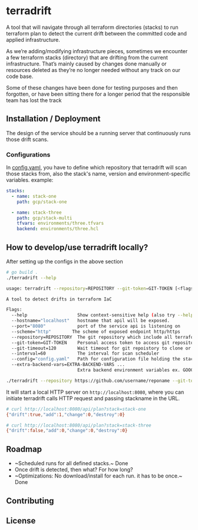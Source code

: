 # terradrift
A tool that will navigate through all terraform directories (stacks) to run terraform plan to detect the current drift between the committed code and applied infrastructure.

As we’re adding/modifying infrastructure pieces, sometimes we encounter a few terraform stacks (directory) that are drifting from the current infrastructure. That’s mainly caused by changes done manually or resources deleted as they’re no longer needed without any track on our code base. 

Some of these changes have been done for testing purposes and then forgotten, or have been sitting there for a longer period that the responsible team has lost the track

## Installation / Deployment
The design of the service should be a running server that continuously runs those drift scans.
### Configurations
In [config.yaml](config.yaml), you have to define which repository that terradrift will scan those stacks from, also the stack's name, version and environment-specific variables.
example:
```yaml
stacks:
  - name: stack-one
    path: gcp/stack-one

  - name: stack-three
    path: gcp/stack-multi
    tfvars: environments/three.tfvars
    backend: environments/three.hcl
```

## How to develop/use terradrift locally?
After setting up the configs in the above section
```bash
# go build .
./terradrift --help

usage: terradrift --repository=REPOSITORY --git-token=GIT-TOKEN [<flags>]

A tool to detect drifts in terraform IaC

Flags:
  --help                   Show context-sensitive help (also try --help-long and --help-man).
  --hostname="localhost"   hostname that apil will be exposed.
  --port="8080"            port of the service api is listening on
  --scheme="http"        The scheme of exposed endpoint http/https
  --repository=REPOSITORY  The git repository which include all terraform stacks
  --git-token=GIT-TOKEN    Personal access token to access git repositories
  --git-timeout=120        Wait timeout for git repoistory to clone or pull updates
  --interval=60            The interval for scan scheduler
  --config="config.yaml"   Path for configuration file holding the stack information
  --extra-backend-vars=EXTRA-BACKEND-VARS ...  
                           Extra backend environment variables ex. GOOGLE_CREDENTIALS OR AWS_ACCESS_KEY

./terradrift --repository https://github.com/username/reponame --git-token $GITHUB_AUTH_TOKEN --config ./config.yaml --extra-backend-vars GOOGLE_CREDENTIALS=$SERVICE_ACCOUNT_PATH
```
It will start a local HTTP server on `http://localhost:8080`, where you can initiate terradrift calls HTTP request and passing stackname in the URL. 
```bash
# curl http://localhost:8080/api/plan?stack=stack-one
{"drift":true,"add":1,"change":0,"destroy":0}

# curl http://localhost:8080/api/plan?stack=stack-three
{"drift":false,"add":0,"change":0,"destroy":0}
```

## Roadmap

- ~Scheduled runs for all defined stacks.~ Done
- Once drift is detected, then what? For how long?
- ~Optimizations: No download/install for each run. it has to be once.~ Done


## Contributing

## License
